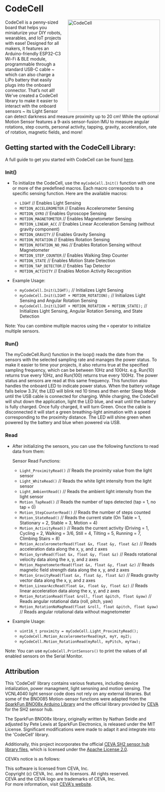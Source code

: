 # CodeCell

<img src="https://microbots.io/cdn/shop/files/penny_600x.png?v=1719926378" alt="CodeCell" width="300" align="right" style="margin-left: 20px;">

CodeCell is a penny-sized board that helps you miniaturize your DIY robots, wearables, and IoT projects with ease! Designed for all makers, it features an Arduino-friendly ESP32-C3 Wi-Fi & BLE module, programmable through a standard USB-C cable ~ which can also charge a LiPo battery that easily plugs into the onboard connector. That’s not all! We've created a CodeCell library to make it easier to interact with the onboard sensors ~ its Light Sensor can detect darkness and measure proximity up to 20 cm! While the optional Motion Sensor features a 9-axis sensor-fusion IMU to measure angular rotations, step counts, personal activity, tapping, gravity, acceleration, rate of rotation, magnetic fields, and more!

## Getting started with the CodeCell Library:

A full guide to get you started with CodeCell can be found [here](https://microbots.io/blogs/learn/codecell-basics-your-first-steps).

### Init()
- To initialize the CodeCell, use the `myCodeCell.Init()` function with one or more of the predefined macros. Each macro corresponds to a specific sensing function. Here are the available macros:
  
  - `LIGHT`                          // Enables Light Sensing
  - `MOTION_ACCELEROMETER`           // Enables Accelerometer Sensing
  - `MOTION_GYRO`                    // Enables Gyroscope Sensing
  - `MOTION_MAGNETOMETER`            // Enables Magnetometer Sensing
  - `MOTION_LINEAR_ACC`              // Enables Linear Acceleration Sensing (without gravity component)
  - `MOTION_GRAVITY`                 // Enables Gravity Sensing
  - `MOTION_ROTATION`                // Enables Rotation Sensing
  - `MOTION_ROTATION_NO_MAG`         // Enables Rotation Sensing without Magnetometer
  - `MOTION_STEP_COUNTER`            // Enables Walking Step Counter
  - `MOTION_STATE`                   // Enables Motion State Detection
  - `MOTION_TAP_DETECTOR`            // Enables Tap Detector
  - `MOTION_ACTIVITY`                // Enables Motion Activity Recognition

- Example Usage:
  - `myCodeCell.Init(LIGHT);`                                      // Initializes Light Sensing
  - `myCodeCell.Init(LIGHT + MOTION_ROTATION);`                    // Initializes Light Sensing and Angular Rotation Sensing
  - `myCodeCell.Init(LIGHT + MOTION_ROTATION + MOTION_STATE);`     // Initializes Light Sensing, Angular Rotation Sensing, and State Detection

Note: You can combine multiple macros using the `+` operator to initialize multiple sensors.

### Run()
The myCodeCell.Run() function in the loop() reads the date from the sensors with the selected sampling rate and manages the power status. To make it easier to time your projects, it also returns true at the specified sampling frequency, which can be between 10Hz and 100Hz. e.g. Run(10) returns true every 10Hz, and Run(100) returns true every 100Hz. The power status and sensors are read at this same frequency. This function also handles the onboard LED to indicate power status. When the battery voltage falls below 3.3V, the LED will blink red 10 times and then enter Sleep Mode until the USB cable is connected for charging. While charging, the CodeCell will shut down the application, light the LED blue, and wait until the battery is fully charged. Once fully charged, it will turn Green. Once the cable is disconnected it will start a green breathing-light animation with a speed corresponding to the proximity distance. The LED will shine green when powered by the battery and blue when powered via USB. 


### Read

- After initializing the sensors, you can use the following functions to read data from them:

  Sensor Read Functions:
  
  - `Light_ProximityRead()`                                            // Reads the proximity value from the light sensor
  - `Light_WhiteRead()`                                                // Reads the white light intensity from the light sensor
  - `Light_AmbientRead()`                                              // Reads the ambient light intensity from the light sensor
  - `Motion_TapRead()`                                                 // Reads the number of taps detected (tap = 1, no tap = 0)
  - `Motion_StepCounterRead()`                                         // Reads the number of steps counted
  - `Motion_StateRead()`                                               // Reads the current state (On Table = 1, Stationary = 2, Stable = 3, Motion = 4)
  - `Motion_ActivityRead()`                                            // Reads the current activity (Driving = 1, Cycling = 2, Walking = 3/6, Still = 4, Tilting = 5, Running = 7, Climbing Stairs = 8)
  - `Motion_AccelerometerRead(float &x, float &y, float &z)`           // Reads acceleration data along the x, y, and z axes
  - `Motion_GyroRead(float &x, float &y, float &z)`                    // Reads rotational velocity data along the x, y, and z axes
  - `Motion_MagnetometerRead(float &x, float &y, float &z)`            // Reads magnetic field strength data along the x, y, and z axes
  - `Motion_GravityRead(float &x, float &y, float &z)`                 // Reads gravity vector data along the x, y, and z axes
  - `Motion_LinearAccRead(float &x, float &y, float &z)`               // Reads linear acceleration data along the x, y, and z axes
  - `Motion_RotationRead(float &roll, float &pitch, float &yaw)`       // Reads angular rotational data (roll, pitch, yaw)
  - `Motion_RotationNoMagRead(float &roll, float &pitch, float &yaw)`  // Reads angular rotational data without magnetometer

- Example Usage:
  - `uint16_t proximity = myCodeCell.Light_ProximityRead();`
  - `myCodeCell.Motion_AccelerometerRead(myX, myY, myZ);`
  - `myCodeCell.Motion_RotationRead(myRoll, myPitch, myYaw);`

Note: You can use `myCodeCell.PrintSensors()` to print the values of all enabled sensors on the Serial Monitor.

## Attribution
This 'CodeCell' library contains various features, including device intialization, power managment, light sensning and motion sensing. The VCNL4040 light sensor code does not rely on any external libraries. But some of the BNO085 Motion-sensor functions were adapted from the [SparkFun BNO08x Arduino Library](https://github.com/sparkfun/SparkFun_BNO08x_Arduino_Library) and the official library provided by [CEVA](https://github.com/ceva-dsp/sh2/tree/main) for the SH2 sensor hub.

The SparkFun BNO08x library, originally written by Nathan Seidle and adjusted by Pete Lewis at SparkFun Electronics, is released under the MIT License. Significant modifications were made to adapt it and integrate into the 'CodeCell' library.

Additionally, this project incorporates the official [CEVA SH2 sensor hub library files](https://github.com/ceva-dsp/sh2/tree/main), which is licensed under the [Apache License 2.0](http://www.apache.org/licenses/LICENSE-2.0).

CEVA’s notice is as follows:

This software is licensed from CEVA, Inc.  
Copyright (c) CEVA, Inc. and its licensors. All rights reserved.  
CEVA and the CEVA logo are trademarks of CEVA, Inc.  
For more information, visit [CEVA's website](https://www.ceva-dsp.com/app/motion-sensing/).

